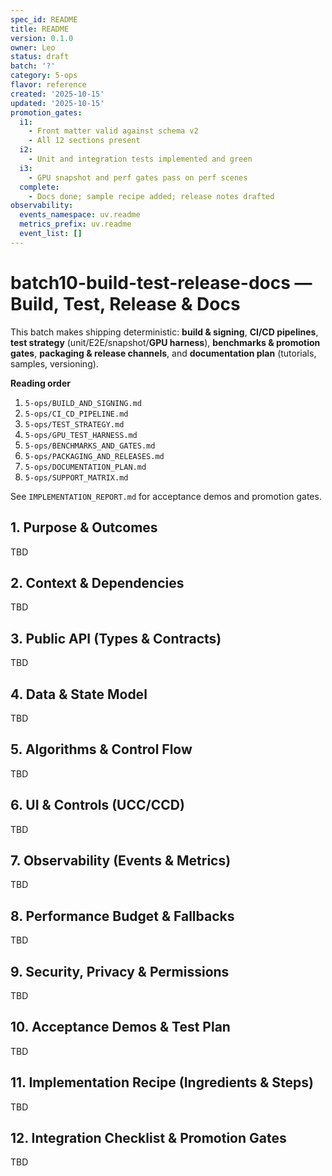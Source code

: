 ```yaml
---
spec_id: README
title: README
version: 0.1.0
owner: Leo
status: draft
batch: '?'
category: 5-ops
flavor: reference
created: '2025-10-15'
updated: '2025-10-15'
promotion_gates:
  i1:
    - Front matter valid against schema v2
    - All 12 sections present
  i2:
    - Unit and integration tests implemented and green
  i3:
    - GPU snapshot and perf gates pass on perf scenes
  complete:
    - Docs done; sample recipe added; release notes drafted
observability:
  events_namespace: uv.readme
  metrics_prefix: uv.readme
  event_list: []
---
```


# batch10-build-test-release-docs — Build, Test, Release & Docs

This batch makes shipping deterministic: **build & signing**, **CI/CD pipelines**,
**test strategy** (unit/E2E/snapshot/**GPU harness**), **benchmarks & promotion gates**,
**packaging & release channels**, and **documentation plan** (tutorials, samples, versioning).

**Reading order**
1. `5-ops/BUILD_AND_SIGNING.md`
2. `5-ops/CI_CD_PIPELINE.md`
3. `5-ops/TEST_STRATEGY.md`
4. `5-ops/GPU_TEST_HARNESS.md`
5. `5-ops/BENCHMARKS_AND_GATES.md`
6. `5-ops/PACKAGING_AND_RELEASES.md`
7. `5-ops/DOCUMENTATION_PLAN.md`
8. `5-ops/SUPPORT_MATRIX.md`

See `IMPLEMENTATION_REPORT.md` for acceptance demos and promotion gates.

## 1. Purpose & Outcomes
TBD


## 2. Context & Dependencies
TBD


## 3. Public API (Types & Contracts)
TBD


## 4. Data & State Model
TBD


## 5. Algorithms & Control Flow
TBD


## 6. UI & Controls (UCC/CCD)
TBD


## 7. Observability (Events & Metrics)
TBD


## 8. Performance Budget & Fallbacks
TBD


## 9. Security, Privacy & Permissions
TBD


## 10. Acceptance Demos & Test Plan
TBD


## 11. Implementation Recipe (Ingredients & Steps)
TBD


## 12. Integration Checklist & Promotion Gates
TBD
